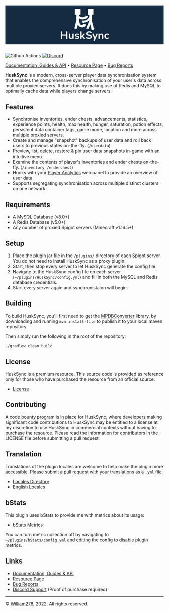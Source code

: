 # [![HuskSync Banner](images/banner-graphic.png)](https://github.com/WiIIiam278/HuskSync)
![Github Actions](https://github.com/WiIIiam278/HuskSync/workflows/Java%20CI/badge.svg)
[![Discord](https://img.shields.io/discord/818135932103557162?color=7289da&logo=discord)](https://discord.gg/tVYhJfyDWG)

[Documentation, Guides & API](https://william278.net/docs/husksync/Home) • [Resource Page](https://www.spigotmc.org/resources/husksync.97144/) • [Bug Reports](https://github.com/WiIIiam278/HuskSync/issues)

**HuskSync** is a modern, cross-server player data synchronisation system that enables the comprehensive synchronisation of your user's data across multiple proxied servers. It does this by making use of Redis and MySQL to optimally cache data while players change servers.

## Features
- Synchronise inventories, ender chests, advancements, statistics, experience points, health, max health, hunger, saturation, potion effects, persistent data container tags, game mode, location and more across multiple proxied servers. 
- Create and manage "snapshot" backups of user data and roll back users to previous states on-the-fly. (`/userdata`)
- Preview, list, delete, restore & pin user data snapshots in-game with an intuitive menu.
- Examine the contents of player's inventories and ender chests on-the-fly. (`/inventory`, `/enderchest`)
- Hooks with your [Player Analytics](https://github.com/plan-player-analytics/Plan) web panel to provide an overview of user data.
- Supports segregating synchronisation across multiple distinct clusters on one network.

## Requirements
* A MySQL Database (v8.0+)
* A Redis Database (v5.0+)
* Any number of proxied Spigot servers (Minecraft v1.16.5+)

## Setup
1. Place the plugin jar file in the `/plugins/` directory of each Spigot server. You do not need to install HuskSync as a proxy plugin.
2. Start, then stop every server to let HuskSync generate the config file.
3. Navigate to the HuskSync config file on each server (`~/plugins/HuskSync/config.yml`) and fill in both the MySQL and Redis database credentials.
4. Start every server again and synchronistaion will begin.

## Building
To build HuskSync, you'll first need to get the [MPDBConverter](https://github.com/WiIIiam278/MPDBDataConverter) library, by downloading and running `mvn install-file` to publish it to your local maven repository.

Then simply run the following in the root of the repository:

```
./gradlew clean build
```

## License
HuskSync is a premium resource. This source code is provided as reference only for those who have purchased the resource from an official source.

- [License](https://github.com/WiIIiam278/HuskSync/LICENSE)

## Contributing
A code bounty program is in place for HuskSync, where developers making significant code contributions to HuskSync may be entitled to a license at my discretion to use HuskSync in commercial contexts without having to purchase the resource. Please read the information for contributors in the LICENSE file before submitting a pull request. 

## Translation
Translations of the plugin locales are welcome to help make the plugin more accessible. Please submit a pull request with your translations as a `.yml` file.

- [Locales Directory](https://github.com/WiIIiam278/HuskSync/tree/master/common/src/main/resources/locales)
- [English Locales](https://github.com/WiIIiam278/HuskSync/tree/master/common/src/main/resources/locales/en-gb.yml)

## bStats
This plugin uses bStats to provide me with metrics about its usage:
- [bStats Metrics](https://bstats.org/plugin/bukkit/HuskSync%20-%20Bukkit/13140)

You can turn metric collection off by navigating to `~/plugins/bStats/config.yml` and editing the config to disable plugin metrics.

## Links
- [Documentation, Guides & API](https://william278.net/docs/husksync/Home)
- [Resource Page](https://www.spigotmc.org/resources/husksync.97144/)
- [Bug Reports](https://github.com/WiIIiam278/HuskSync/issues)
- [Discord Support](https://discord.gg/tVYhJfyDWG) (Proof of purchase required)

---
&copy; [William278](https://william278.net/), 2022. All rights reserved.